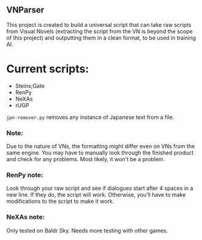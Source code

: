 ## VNParser
This project is created to build a universal script that can take raw scripts from Visual Novels (extracting the script from the VN is beyond the scope of this project) and outputting them in a clean format, to be used in training AI.

# Current scripts:
- Steins;Gate
- RenPy
- NeXAs
- rUGP

`jpn-remover.py` removes any instance of Japanese text from a file.

### Note:
Due to the nature of VNs, the formatting might differ even on VNs from the same engine. You may have to manually look through the finished product and check for any problems. Most likely, it won't be a problem.

### RenPy note:
Look through your raw script and see if dialogues start after 4 spaces in a new line. If they do, the script will work. Otherwise, you'll have to make modifications to the script to make it work.

### NeXAs note:
Only tested on Baldr Sky. Needs more testing with other games.
